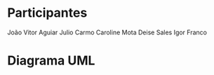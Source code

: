 # Participantes
João Vitor Aguiar
Julio Carmo
Caroline Mota
Deise Sales
Igor Franco

# Diagrama UML


